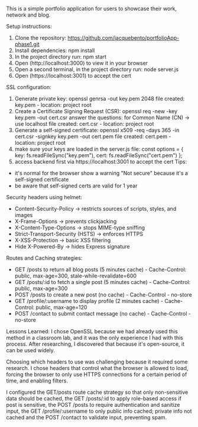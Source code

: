 
This is a simple portfolio application for users to showcase their work, network and blog.

Setup instructions:
1. Clone the repository: <https://github.com/jacquebento/portfolioApp-phase1.git>
2. Install dependencies: npm install
3. In the project directory run: npm start
4. Open (http://localhost:3000) to view it in your browser
5. Open a second terminal, in the project directory run: node server.js
6. Open (https://localhost:3001) to accept the cert


SSL configuration:
1. Generate private key: openssl genrsa -out key.pem 2048
file created: key.pem - location: project root
2. Create a Certificate Signing Request (CSR): openssl req -new -key key.pem -out cert.csr
answer the questions:
for Common Name (CN) → use localhost
file created: cert.csr - location: project root
3. Generate a self-signed certificate: openssl x509 -req -days 365 -in cert.csr -signkey key.pem -out cert.pem
file created: cert.pem - location: project root
4. make sure your keys are loaded in the server.js file:
const options = {
  key: fs.readFileSync("key.pem"),
  cert: fs.readFileSync("cert.pem")
};
5. access backend first via https://localhost:3001 to accept the cert
Tips:
- it's normal for the browser show a warning "Not secure" because it's a self-signed certificate
- be aware that self-signed certs are valid for 1 year

Security headers using helmet:
- Content-Security-Policy → restricts sources of scripts, styles, and images
- X-Frame-Options → prevents clickjacking
- X-Content-Type-Options → stops MIME-type sniffing
- Strict-Transport-Security (HSTS) → enforces HTTPS
- X-XSS-Protection → basic XSS filtering
- Hide X-Powered-By → hides Express signature

Routes and Caching strategies:
- GET /posts to return all blog posts (5 minutes cache) - Cache-Control: public, max-age=300, stale-while-revalidate=600
- GET /posts/:id to fetch a single post (5 minutes cache) - Cache-Control: public, max-age=300
- POST /posts to create a new post (no cache) - Cache-Control - no-store
- GET /profile/:username to display profile (2 minutes cache) - Cache-Control: public, max-age=120
- POST /contact to submit contact message (no cache) - Cache-Control - no-store

Lessons Learned:
I chose OpenSSL because we had already used this method in a classroom lab, and it was the only experience I had with this process. After researching, I discovered that because it's open-source, it can be used widely.

Choosing which headers to use was challenging because it required some research. I chose headers that control what the browser is allowed to load, forcing the browser to only use HTTPS connections for a certain period of time, and enabling filters.

I configured the GET/posts route cache strategy so that only non-sensitive data should be cached, the GET /posts/:id to apply role-based access if post is sensitive, the POST /posts to require authentication and sanitize input, the GET /profile/:username to only public info cached; private info not cached and the POST /contact to validate input, preventing spam.




